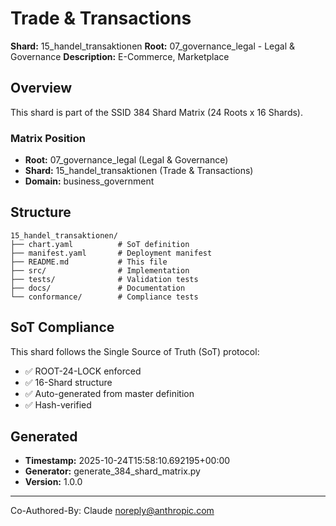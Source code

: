 # Trade & Transactions

**Shard:** 15_handel_transaktionen
**Root:** 07_governance_legal - Legal & Governance
**Description:** E-Commerce, Marketplace

## Overview

This shard is part of the SSID 384 Shard Matrix (24 Roots x 16 Shards).

### Matrix Position
- **Root:** 07_governance_legal (Legal & Governance)
- **Shard:** 15_handel_transaktionen (Trade & Transactions)
- **Domain:** business_government

## Structure

```
15_handel_transaktionen/
├── chart.yaml          # SoT definition
├── manifest.yaml       # Deployment manifest
├── README.md           # This file
├── src/                # Implementation
├── tests/              # Validation tests
├── docs/               # Documentation
└── conformance/        # Compliance tests
```

## SoT Compliance

This shard follows the Single Source of Truth (SoT) protocol:
- ✅ ROOT-24-LOCK enforced
- ✅ 16-Shard structure
- ✅ Auto-generated from master definition
- ✅ Hash-verified

## Generated

- **Timestamp:** 2025-10-24T15:58:10.692195+00:00
- **Generator:** generate_384_shard_matrix.py
- **Version:** 1.0.0

---

Co-Authored-By: Claude <noreply@anthropic.com>

